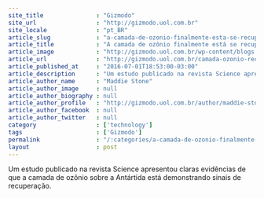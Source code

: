 ```yaml
---
site_title               : "Gizmodo"
site_url                 : "http://gizmodo.uol.com.br"
site_locale              : "pt_BR"
article_slug             : "a-camada-de-ozonio-finalmente-esta-se-recuperando"
article_title            : "A camada de ozônio finalmente está se recuperando"
article_image            : "http://gizmodo.uol.com.br/wp-content/blogs.dir/8/files/2016/07/camada-ozonio-recuperando.jpg"
article_url              : "http://gizmodo.uol.com.br/camada-ozonio-recuperando/"
article_published_at     : "2016-07-01T18:53:00-03:00"
article_description      : "Um estudo publicado na revista Science apresentou claras evidências de que a camada de ozônio sobre a Antártida está demonstrando sinais de recuperação."
article_author_name      : "Maddie Stone"
article_author_image     : null
article_author_biography : null
article_author_profile   : "http://gizmodo.uol.com.br/author/maddie-stone/"
article_author_facebook  : null
article_author_twitter   : null
category                 : ['technology']
tags                     : ['Gizmodo']
permalink                : "/:categories/a-camada-de-ozonio-finalmente-esta-se-recuperando/"
layout                   : post
---
```


Um estudo publicado na revista Science apresentou claras evidências de que a camada de ozônio sobre a Antártida está demonstrando sinais de recuperação.
